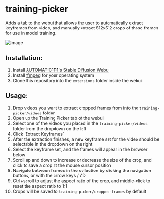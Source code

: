 # training-picker

Adds a tab to the webui that allows the user to automatically extract keyframes from video, and manually extract 512x512 crops of those frames for use in model training.

![image](https://user-images.githubusercontent.com/2313721/199614791-1f573573-a2e2-4358-836d-5655825077e1.png)

## Installation:

1. Install [AUTOMATIC1111's Stable Diffusion Webui](https://github.com/AUTOMATIC1111/stable-diffusion-webui)
2. Install [ffmpeg](https://ffmpeg.org/) for your operating system
3. Clone this repository into the `extensions` folder inside the webui

## Usage:

1. Drop videos you want to extract cropped frames from into the `training-picker/videos` folder
2. Open up the Training Picker tab of the webui
3. Select one of the videos you placed in the `training-picker/videos` folder from the dropdown on the left
4. Click 'Extract Keyframes`
5. After the extraction finishes, a new keyframe set for the video should be selectable in the dropdown on the right
6. Select the keyframe set, and the frames will appear in the browser below
7. Scroll up and down to increase or decrease the size of the crop, and click to save a crop at the mouse cursor position
8. Navigate between frames in the collection by clicking the navigation buttons, or with the arrow keys / AD
9. Ctrl+scroll to adjust the aspect ratio of the crop, and middle-click to reset the aspect ratio to 1:1
9. Crops will be saved to `training-picker/cropped-frames` by default
